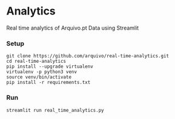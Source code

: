 # Analytics
Real time analytics of Arquivo.pt Data using Streamlit

### Setup

```
git clone https://github.com/arquivo/real-time-analytics.git
cd real-time-analytics
pip install --upgrade virtualenv
virtualenv -p python3 venv
source venv/bin/activate
pip install -r requirements.txt
```

### Run

```
streamlit run real_time_analytics.py
```
